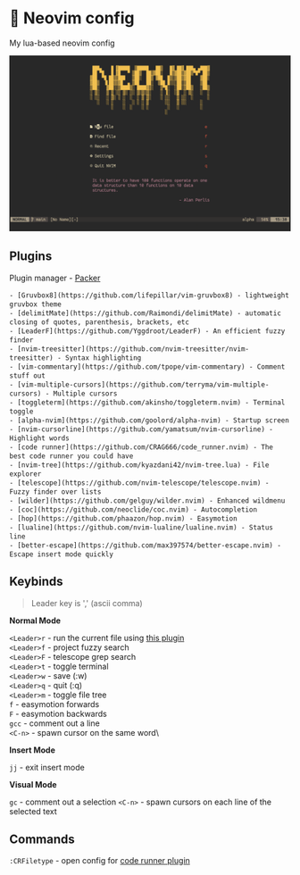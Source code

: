 # 📝 Neovim config

My lua-based neovim config

![screenshot](./screenshots/1.png)

## Plugins

Plugin manager - [Packer](https://github.com/wbthomason/packer.nvim)

    - [Gruvbox8](https://github.com/lifepillar/vim-gruvbox8) - lightweight gruvbox theme
    - [delimitMate](https://github.com/Raimondi/delimitMate) - automatic closing of quotes, parenthesis, brackets, etc
    - [LeaderF](https://github.com/Yggdroot/LeaderF) - An efficient fuzzy finder
    - [nvim-treesitter](https://github.com/nvim-treesitter/nvim-treesitter) - Syntax highlighting
    - [vim-commentary](https://github.com/tpope/vim-commentary) - Comment stuff out
    - [vim-multiple-cursors](https://github.com/terryma/vim-multiple-cursors) - Multiple cursors
    - [toggleterm](https://github.com/akinsho/toggleterm.nvim) - Terminal toggle
    - [alpha-nvim](https://github.com/goolord/alpha-nvim) - Startup screen
    - [nvim-cursorline](https://github.com/yamatsum/nvim-cursorline) - Highlight words
    - [code runner](https://github.com/CRAG666/code_runner.nvim) - The best code runner you could have
    - [nvim-tree](https://github.com/kyazdani42/nvim-tree.lua) - File explorer
    - [telescope](https://github.com/nvim-telescope/telescope.nvim) - Fuzzy finder over lists
    - [wilder](https://github.com/gelguy/wilder.nvim) - Enhanced wildmenu
    - [coc](https://github.com/neoclide/coc.nvim) - Autocompletion
    - [hop](https://github.com/phaazon/hop.nvim) - Easymotion
    - [lualine](https://github.com/nvim-lualine/lualine.nvim) - Status line
    - [better-escape](https://github.com/max397574/better-escape.nvim) - Escape insert mode quickly
    
## Keybinds

> Leader key is ',' (ascii comma)

__Normal Mode__

`<Leader>r` - run the current file using [this plugin](https://github.com/CRAG666/code_runner.nvim)\
`<Leader>f` - project fuzzy search\
`<Leader>F` - telescope grep search\
`<Leader>t` - toggle terminal\
`<Leader>w` - save (:w)\
`<Leader>q` - quit (:q)\
`<Leader>m` - toggle file tree\
`f` - easymotion forwards\
`F` - easymotion backwards\
`gcc` - comment out a line\
`<C-n>` - spawn cursor on the same word\

__Insert Mode__

`jj` - exit insert mode

__Visual Mode__

`gc` - comment out a selection
`<C-n>` - spawn cursors on each line of the selected text

## Commands

`:CRFiletype` - open config for [code runner plugin](https://github.com/CRAG666/code_runner.nvim)

